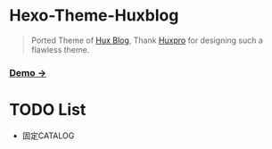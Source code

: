 # Hexo-Theme-Huxblog

> Ported Theme of [Hux Blog](https://github.com/Huxpro/huxpro.github.io), Thank [Huxpro](https://github.com/Huxpro) for designing such a flawless theme.

### [Demo &rarr;](http://blog.ranchocooper.com)


# TODO List

- 固定CATALOG

